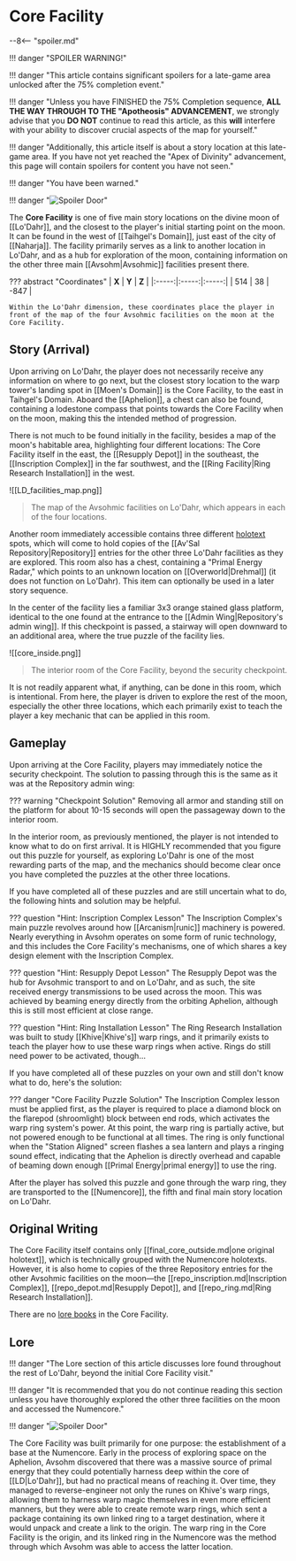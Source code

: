 # Core Facility

--8<-- "spoiler.md"

!!! danger "SPOILER WARNING!"

!!! danger "This article contains significant spoilers for a late-game area unlocked after the 75% completion event."

!!! danger "Unless you have FINISHED the 75% Completion sequence, **ALL THE WAY THROUGH TO THE "Apotheosis" ADVANCEMENT**, we strongly advise that you **DO NOT** continue to read this article, as this **will** interfere with your ability to discover crucial aspects of the map for yourself."

!!! danger "Additionally, this article itself is about a story location at this late-game area. If you have not yet reached the "Apex of Divinity" advancement, this page will contain spoilers for content you have not seen."

!!! danger "You have been warned."

!!! danger "![Spoiler Door](/assets/img/spoiler_door.png)"

The **Core Facility** is one of five main story locations on the divine moon of [[Lo'Dahr]], and the closest to the player's initial starting point on the moon. It can be found in the west of [[Taihgel's Domain]], just east of the city of [[Naharja]]. The facility primarily serves as a link to another location in Lo'Dahr, and as a hub for exploration of the moon, containing information on the other three main [[Avsohm|Avsohmic]] facilities present there.

??? abstract "Coordinates"
    | **X** | **Y** | **Z** |
    |:-----:|:-----:|:-----:|
    | 514   |  38   | -847  |

    Within the Lo'Dahr dimension, these coordinates place the player in front of the map of the four Avsohmic facilities on the moon at the Core Facility.

## Story (Arrival)
Upon arriving on Lo'Dahr, the player does not necessarily receive any information on where to go next, but the closest story location to the warp tower's landing spot in [[Moen's Domain]] is the Core Facility, to the east in Taihgel's Domain. Aboard the [[Aphelion]], a chest can also be found, containing a lodestone compass that points towards the Core Facility when on the moon, making this the intended method of progression.

There is not much to be found initially in the facility, besides a map of the moon's habitable area, highlighting four different locations: The Core Facility itself in the east, the [[Resupply Depot]] in the southeast, the [[Inscription Complex]] in the far southwest, and the [[Ring Facility|Ring Research Installation]] in the west.

![[LD_facilities_map.png]]
> The map of the Avsohmic facilities on Lo'Dahr, which appears in each of the four locations.

Another room immediately accessible contains three different [holotext](/Story_and_Features/Holotexts/) spots, which will come to hold copies of the [[Av'Sal Repository|Repository]] entries for the other three Lo'Dahr facilities as they are explored. This room also has a chest, containing a "Primal Energy Radar," which points to an unknown location on [[Overworld|Drehmal]] (it does not function on Lo'Dahr). This item can optionally be used in a later story sequence.

In the center of the facility lies a familiar 3x3 orange stained glass platform, identical to the one found at the entrance to the [[Admin Wing|Repository's admin wing]]. If this checkpoint is passed, a stairway will open downward to an additional area, where the true puzzle of the facility lies. 

![[core_inside.png]]
> The interior room of the Core Facility, beyond the security checkpoint.

It is not readily apparent what, if anything, can be done in this room, which is intentional. From here, the player is driven to explore the rest of the moon, especially the other three locations, which each primarily exist to teach the player a key mechanic that can be applied in this room.

## Gameplay
Upon arriving at the Core Facility, players may immediately notice the security checkpoint. The solution to passing through this is the same as it was at the Repository admin wing:

??? warning "Checkpoint Solution"
    Removing all armor and standing still on the platform for about 10-15 seconds will open the passageway down to the interior room.

In the interior room, as previously mentioned, the player is not intended to know what to do on first arrival. It is HIGHLY recommended that you figure out this puzzle for yourself, as exploring Lo'Dahr is one of the most rewarding parts of the map, and the mechanics should become clear once you have completed the puzzles at the other three locations.

If you have completed all of these puzzles and are still uncertain what to do, the following hints and solution may be helpful.

??? question "Hint: Inscription Complex Lesson"
    The Inscription Complex's main puzzle revolves around how [[Arcanism|runic]] machinery is powered. Nearly everything in Avsohm operates on some form of runic technology, and this includes the Core Facility's mechanisms, one of which shares a key design element with the Inscription Complex.

??? question "Hint: Resupply Depot Lesson"
    The Resupply Depot was the hub for Avsohmic transport to and on Lo'Dahr, and as such, the site received energy transmissions to be used across the moon. This was achieved by beaming energy directly from the orbiting Aphelion, although this is still most efficient at close range.

??? question "Hint: Ring Installation Lesson"
    The Ring Research Installation was built to study [[Khive|Khive's]] warp rings, and it primarily exists to teach the player how to use these warp rings when active. Rings do still need power to be activated, though...

If you have completed all of these puzzles on your own and still don't know what to do, here's the solution:

??? danger "Core Facility Puzzle Solution"
    The Inscription Complex lesson must be applied first, as the player is required to place a diamond block on the flarepod (shroomlight) block between end rods, which activates the warp ring system's power. At this point, the warp ring is partially active, but not powered enough to be functional at all times. The ring is only functional when the "Station Aligned" screen flashes a sea lantern and plays a ringing sound effect, indicating that the Aphelion is directly overhead and capable of beaming down enough [[Primal Energy|primal energy]] to use the ring.

After the player has solved this puzzle and gone through the warp ring, they are transported to the [[Numencore]], the fifth and final main story location on Lo'Dahr.

## Original Writing
The Core Facility itself contains only [[final_core_outside.md|one original holotext]], which is technically grouped with the Numencore holotexts. However, it is also home to copies of the three Repository entries for the other Avsohmic facilities on the moon—the [[repo_inscription.md|Inscription Complex]], [[repo_depot.md|Resupply Depot]], and [[repo_ring.md|Ring Research Installation]].

There are no [lore books](/Lore/Books/) in the Core Facility.

## Lore

!!! danger "The Lore section of this article discusses lore found throughout the rest of Lo'Dahr, beyond the initial Core Facility visit."

!!! danger "It is recommended that you do not continue reading this section unless you have thoroughly explored the other three facilities on the moon and accessed the Numencore."

!!! danger "![Spoiler Door](/assets/img/spoiler_door.png)"

The Core Facility was built primarily for one purpose: the establishment of a base at the Numencore. Early in the process of exploring space on the Aphelion, Avsohm discovered that there was a massive source of primal energy that they could potentially harness deep within the core of [[LD|Lo'Dahr]], but had no practical means of reaching it. Over time, they managed to reverse-engineer not only the runes on Khive's warp rings, allowing them to harness warp magic themselves in even more efficient manners, but they were able to create remote warp rings, which sent a package containing its own linked ring to a target destination, where it would unpack and create a link to the origin. The warp ring in the Core Facility is the origin, and its linked ring in the Numencore was the method through which Avsohm was able to access the latter location.
